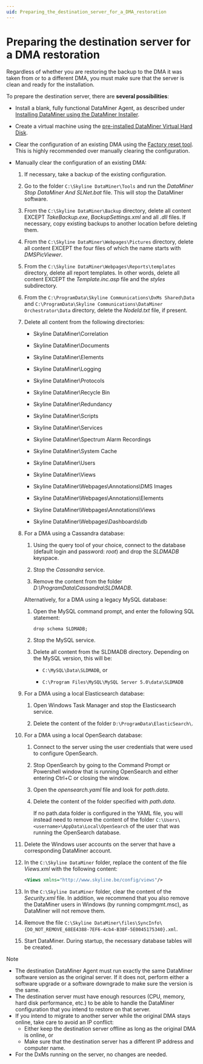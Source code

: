 ```yaml
---
uid: Preparing_the_destination_server_for_a_DMA_restoration
---
```


# Preparing the destination server for a DMA restoration

Regardless of whether you are restoring the backup to the DMA it was taken from or to a different DMA, you must make sure that the server is clean and ready for the installation.

To prepare the destination server, there are **several possibilities**:

- Install a blank, fully functional DataMiner Agent, as described under [Installing DataMiner using the DataMiner Installer](xref:Installing_DM_using_the_DM_installer).

- Create a virtual machine using the [pre-installed DataMiner Virtual Hard Disk](xref:Using_a_pre_installed_DataMiner_Virtual_Hard_Disk).

- Clear the configuration of an existing DMA using the [Factory reset tool](xref:Factory_reset_tool). This is highly recommended over manually clearing the configuration.

- Manually clear the configuration of an existing DMA:

  1. If necessary, take a backup of the existing configuration.

  1. Go to the folder `C:\Skyline DataMiner\Tools` and run the *DataMiner Stop DataMiner And SLNet.bat* file. This will stop the DataMiner software.

  1. From the `C:\Skyline DataMiner\Backup` directory, delete all content EXCEPT *TakeBackup.exe*, *BackupSettings.xml* and all *.dll* files. If necessary, copy existing backups to another location before deleting them.

  1. From the `C:\Skyline DataMiner\Webpages\Pictures` directory, delete all content EXCEPT the four files of which the name starts with *DMSPicViewer*.

  1. From the `C:\Skyline DataMiner\Webpages\Reports\templates` directory, delete all report templates. In other words, delete all content EXCEPT the *Template.inc.asp* file and the *styles* subdirectory.

  1. From the `C:\ProgramData\Skyline Communications\DxMs Shared\Data` and `C:\ProgramData\Skyline Communications\DataMiner Orchestrator\Data` directory, delete the *NodeId.txt* file, if present.

  1. Delete all content from the following directories:

     - Skyline DataMiner\\Correlation

     - Skyline DataMiner\\Documents

     - Skyline DataMiner\\Elements

     - Skyline DataMiner\\Logging

     - Skyline DataMiner\\Protocols

     - Skyline DataMiner\\Recycle Bin

     - Skyline DataMiner\\Redundancy

     - Skyline DataMiner\\Scripts

     - Skyline DataMiner\\Services

     - Skyline DataMiner\\Spectrum Alarm Recordings

     - Skyline DataMiner\\System Cache

     - Skyline DataMiner\\Users

     - Skyline DataMiner\\Views

     - Skyline DataMiner\\Webpages\\Annotations\\DMS Images

     - Skyline DataMiner\\Webpages\\Annotations\\Elements

     - Skyline DataMiner\\Webpages\\Annotations\\Views

     - Skyline DataMiner\\Webpages\\Dashboards\\db

  1. For a DMA using a Cassandra database:

     1. Using the query tool of your choice, connect to the database (default login and password: *root*) and drop the *SLDMADB* keyspace.

     1. Stop the *Cassandra* service.

     1. Remove the content from the folder *D:\\ProgramData\\Cassandra\\SLDMADB*.

     Alternatively, for a DMA using a legacy MySQL database:

     1. Open the MySQL command prompt, and enter the following SQL statement:

        ```txt
        drop schema SLDMADB;
        ```

     1. Stop the MySQL service.

     1. Delete all content from the SLDMADB directory. Depending on the MySQL version, this will be:

        - `C:\MySQL\Data\SLDMADB`, or

        - `C:\Program Files\MySQL\MySQL Server 5.0\data\SLDMADB`

  1. For a DMA using a local Elasticsearch database:

      1. Open Windows Task Manager and stop the Elasticsearch service.

      1. Delete the content of the folder `D:\ProgramData\ElasticSearch\`.

  1. For a DMA using a local OpenSearch database:

      1. Connect to the server using the user credentials that were used to configure OpenSearch.

      1. Stop OpenSearch by going to the Command Prompt or Powershell window that is running OpenSearch and either entering Ctrl+C or closing the window.

      1. Open the *opensearch.yaml* file and look for *path.data*.

      1. Delete the content of the folder specified with *path.data*.

         If no path.data folder is configured in the YAML file, you will instead need to remove the content of the folder `C:\Users\<username>\AppData\Local\OpenSearch` of the user that was running the OpenSearch database.

  1. Delete the Windows user accounts on the server that have a corresponding DataMiner account.

  1. In the `C:\Skyline DataMiner` folder, replace the content of the file *Views.xml* with the following content:

     ```xml
     <Views xmlns="http://www.skyline.be/config/views"/>
     ```

  1. In the `C:\Skyline DataMiner` folder, clear the content of the *Security.xml* file. In addition, we recommend that you also remove the DataMiner users in Windows (by running compmgmt.msc), as DataMiner will not remove them.

  1. Remove the file `C:\Skyline DataMiner\files\SyncInfo\{DO_NOT_REMOVE_68EE4388-7EF6-4cb4-B38F-5E0045175340}.xml`.

  1. Start DataMiner. During startup, the necessary database tables will be created.

> [!NOTE]
>
> - The destination DataMiner Agent must run exactly the same DataMiner software version as the original server. If it does not, perform either a software upgrade or a software downgrade to make sure the version is the same.
> - The destination server must have enough resources (CPU, memory, hard disk performance, etc.) to be able to handle the DataMiner configuration that you intend to restore on that server.
> - If you intend to migrate to another server while the original DMA stays online, take care to avoid an IP conflict:
>   - Either keep the destination server offline as long as the original DMA is online, or
>   - Make sure that the destination server has a different IP address and computer name.
> - For the DxMs running on the server, no changes are needed.
